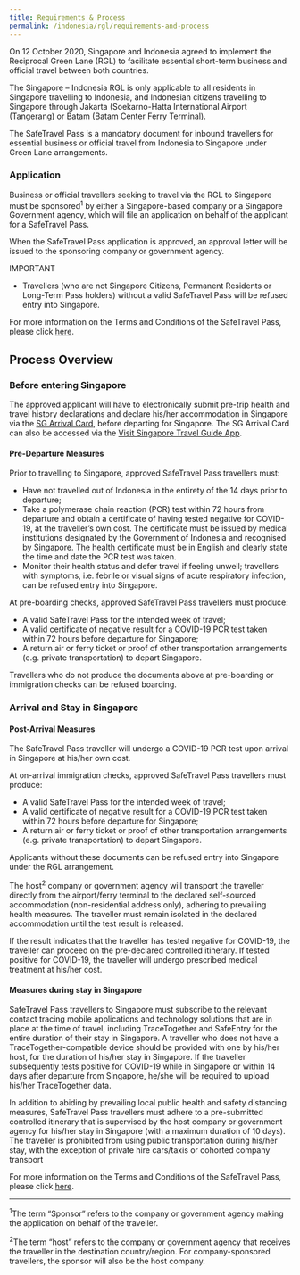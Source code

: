 ```yaml
---
title: Requirements & Process
permalink: /indonesia/rgl/requirements-and-process
---
```


On 12 October 2020, Singapore and Indonesia agreed to implement the Reciprocal Green Lane (RGL) to facilitate essential short-term business and official travel between both countries.

The Singapore – Indonesia RGL is only applicable to all residents in Singapore travelling to Indonesia, and Indonesian citizens travelling to Singapore through Jakarta (Soekarno-Hatta International Airport (Tangerang) or Batam (Batam Center Ferry Terminal).  

The SafeTravel Pass is a mandatory document for inbound travellers for essential business or official travel from Indonesia to Singapore under Green Lane arrangements. 

### **Application**

Business or official travellers seeking to travel via the RGL to Singapore must be sponsored<sup>1</sup> by either a Singapore-based company or a Singapore Government agency, which will file an application on behalf of the applicant for a SafeTravel Pass.  

When the SafeTravel Pass application is approved, an approval letter will be issued to the sponsoring company or government agency.

IMPORTANT 

 - Travellers (who are not Singapore Citizens, Permanent Residents or Long-Term Pass holders) without a valid SafeTravel Pass will be refused entry into Singapore. 
 
For more information on the Terms and Conditions of the SafeTravel Pass, please click [here](/indonesia/rgl/terms-and-conditions).

## **Process Overview**

### **Before entering Singapore**

The approved applicant will have to electronically submit pre-trip health and travel history declarations and declare his/her accommodation in Singapore via the [SG Arrival Card](https://eservices.ica.gov.sg/sgarrivalcard/), before departing for Singapore. The SG Arrival Card can also be accessed via the [Visit Singapore Travel Guide App](https://www.visitsingapore.com/travel-guide-tips/visit-singapore-travel-guide-app/).

#### Pre-Departure Measures

Prior to travelling to Singapore, approved SafeTravel Pass travellers must: 
 - Have not travelled out of Indonesia in the entirety of the 14 days prior to departure; 
 - Take a polymerase chain reaction (PCR) test within 72 hours from departure and obtain a certificate of having tested negative for COVID-19, at the traveller’s own cost. The certificate must be issued by medical institutions designated by the Government of Indonesia and recognised by Singapore. The health certificate must be in English and clearly state the time and date the PCR test was taken. 
 - Monitor their health status and defer travel if feeling unwell; travellers with symptoms, i.e. febrile or visual signs of acute respiratory infection, can be refused entry into Singapore.  
 
At pre-boarding checks, approved SafeTravel Pass travellers must produce: 
 - A valid SafeTravel Pass for the intended week of travel; 
 - A valid certificate of negative result for a COVID-19 PCR test taken within 72 hours before departure for Singapore;
 - A return air or ferry ticket or proof of other transportation arrangements (e.g. private transportation) to depart Singapore. 
 
 Travellers who do not produce the documents above at pre-boarding or immigration checks can be refused boarding.
 
### **Arrival and Stay in Singapore**

#### Post-Arrival Measures

The SafeTravel Pass traveller will undergo a COVID-19 PCR test upon arrival in Singapore at his/her own cost.

At on-arrival immigration checks, approved SafeTravel Pass travellers must produce: 
 - A valid SafeTravel Pass for the intended week of travel; 
 - A valid certificate of negative result for a COVID-19 PCR test taken within 72 hours before departure for Singapore;
 - A return air or ferry ticket or proof of other transportation arrangements (e.g. private transportation) to depart Singapore.

Applicants without these documents can be refused entry into Singapore under the RGL arrangement. 

The host<sup>2</sup> company or government agency will transport the traveller directly from the airport/ferry terminal to the declared self-sourced accommodation (non-residential address only), adhering to prevailing health measures. The traveller must remain isolated in the declared accommodation until the test result is released. 

If the result indicates that the traveller has tested negative for COVID-19, the traveller can proceed on the pre-declared controlled itinerary. If tested positive for COVID-19, the traveller will undergo prescribed medical treatment at his/her cost. 

#### Measures during stay in Singapore

SafeTravel Pass travellers to Singapore must subscribe to the relevant contact tracing mobile applications and technology solutions that are in place at the time of travel, including TraceTogether and SafeEntry for the entire duration of their stay in Singapore. A traveller who does not have a TraceTogether-compatible device should be provided with one by his/her host, for the duration of his/her stay in Singapore. If the traveller subsequently tests positive for COVID-19 while in Singapore or within 14 days after departure from Singapore, he/she will be required to upload his/her TraceTogether data.

In addition to abiding by prevailing local public health and safety distancing measures, SafeTravel Pass travellers must adhere to a pre-submitted controlled itinerary that is supervised by the host company or government agency for his/her stay in Singapore (with a maximum duration of 10 days).  The traveller is prohibited from using public transportation during his/her stay, with the exception of private hire cars/taxis or cohorted company transport 

For more information on the Terms and Conditions of the SafeTravel Pass, please click [here](/indonesia/rgl/terms-and-conditions).

-----

<sup>1</sup>The term “Sponsor” refers to the company or government agency making the application on behalf of the traveller. 

<sup>2</sup>The term “host” refers to the company or government agency that receives the traveller in the destination country/region. For company-sponsored travellers, the sponsor will also be the host company.  
